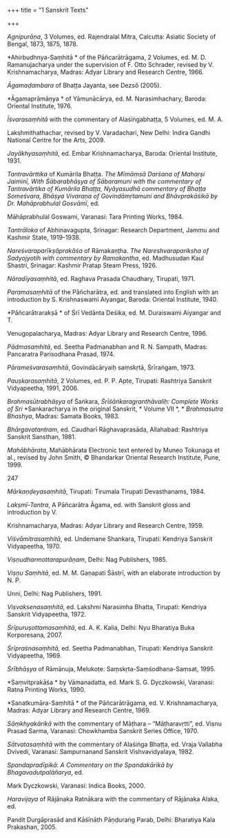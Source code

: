 +++
title = "1 Sanskrit Texts"

+++

*Agnipurāṇa*, 3 Volumes, ed. Rajendralal Mitra, Calcutta: Asiatic Society of Bengal, 1873, 1875, 1878.

*Ahirbudhnya-Saṃhitā * of the Pāñcarātrāgama, 2 Volumes, ed. M. D. Ramanujacharya under the supervision of F. Otto Schrader, revised by V. Krishnamacharya, Madras: Adyar Library and Research Centre, 1966.

*Āgamaḍambara* of Bhaṭṭa Jayanta, see Dezső \(2005\).

*Āgamaprāmāṇya * of Yāmunācārya, ed. M. Narasimhachary, Baroda: Oriental Institute, 1976.

*Īśvarasaṃhitā* with the commentary of Alaśiṅgabhaṭṭa, 5 Volumes, ed. M. A.

Lakshmithathachar, revised by V. Varadachari, New Delhi: Indira Gandhi National Centre for the Arts, 2009.

*Jayākhyasaṃhitā*, ed. Embar Krishnamacharya, Baroda: Oriental Institute, 1931.

*Tantravārttika* of Kumārila Bhaṭṭa. *The Mīmāṃsā Darśana of Mahaṛṣi Jaiminī, With* *Śābarabhāṣya of Śābaramuni with the commentary of Tantravārtika of Kumārila* *Bhaṭṭa, Nyāyasudhā commentary of Bhaṭṭa Someśvara, Bhāṣya Vivaraṇa of* *Govindāmṛtamuni and Bhāvprakāśikā by Dr. Mahāprabhulal Gosvāmī*, ed.

Māhāprabhulal Goswami, Varanasi: Tara Printing Works, 1984.

*Tantrāloka* of Abhinavagupta, Srinagar: Research Department, Jammu and Kashmir State, 1919-1938.

*Nareśvaraparīkṣāprakāśa* of Rāmakaṇṭha. *The Nareshvarapariksha of Sadyojyotih* *with commentary by Ramakantha*, ed. Madhusudan Kaul Shastri, Srinagar: Kashmir Pratap Steam Press, 1926.

*Nāradīyasaṃhitā*, ed. Raghava Prasada Chaudhary, Tirupati, 1971.

*Paramasaṃhitā* of the Pāñcharātra, ed. and translated into English with an introduction by S. Krishnaswami Aiyangar, Baroda: Oriental Institute, 1940.

*Pāñcarātrarakṣā * of Śrī Vedānta Deśika, ed. M. Duraiswami Aiyangar and T.

Venugopalacharya, Madras: Adyar Library and Research Centre, 1996.

*Pādmasaṃhitā*, ed. Seetha Padmanabhan and R. N. Sampath, Madras: Pancaratra Parisodhana Prasad, 1974.

*Pārameśvarasaṃhitā*, Govindācāryaiḥ saṃskṛtā, Śrīraṅgam, 1973.

*Pauṣkarasaṃhitā*, 2 Volumes, ed. P. P. Apte, Tirupati: Rashtriya Sanskrit Vidyapeetha, 1991, 2006.

*Brahmasūtrabhāṣya* of Śaṅkara, *Śrīśāṅkaragranthāvaliḥ: Complete Works of Sri* *Sankaracharya in the original Sanskrit, * Volume VII *, * *Brahmasutra Bhashya*, Madras: Samata Books, 1983.

*Bhārgavatantram*, ed. Caudharī Rāghavaprasāda, Allahabad: Rashtriya Sanskrit Sansthan, 1981.

*Mahābhārata*, Mahābhārata Electronic text entered by Muneo Tokunaga et al., revised by John Smith, © Bhandarkar Oriental Research Institute, Pune, 1999.

247

*Mārkaṇḍeyasaṃhitā*, Tirupati: Tirumala Tirupati Devasthanams, 1984.

*Lakṣmī-Tantra*, A Pāñcarātra Āgama, ed. with Sanskrit gloss and introduction by V.

Krishnamacharya, Madras: Adyar Library and Research Centre, 1959.

*Viśvāmitrasaṃhitā*, ed. Undemane Shankara, Tirupati: Kendriya Sanskrit Vidyapeetha, 1970.

*Viṣṇudharmottarapurāṇam*, Delhi: Nag Publishers, 1985.

*Viṣṇu Saṃhitā*, ed. M. M. Gaṇapati Śāstrī, with an elaborate introduction by N. P.

Unni, Delhi: Nag Publishers, 1991.

*Viṣvaksenasaṃhitā*, ed. Lakshmi Narasimha Bhatta, Tirupati: Kendriya Sanskrit Vidyapeetha, 1972.

*Śrīpuruṣottamasaṃhitā*, ed. A. K. Kalia, Delhi: Nyu Bharatiya Buka Korporesana, 2007.

*Śrīpraśnasaṃhitā*, ed. Seetha Padmanabhan, Tirupati: Kendriya Sanskrit Vidyapeetha, 1969.

*Śrībhāṣya* of Rāmānuja, Melukoṭe: Saṃskṛta-Saṃśodhana-Saṃsat, 1995.

*Saṃvitprakāśa * by Vāmanadatta, ed. Mark S. G. Dyczkowski, Varanasi: Ratna Printing Works, 1990.

*Sanatkumāra-Saṃhitā * of the Pāñcarātrāgama, ed. V. Krishnamacharya, Madras: Adyar Library and Research Centre, 1969.

*Sāṃkhyakārikā* with the commentary of Māṭhara – “Māṭharavṛtti”, ed. Visnu Prasad Sarma, Varanasi: Chowkhamba Sanskrit Series Office, 1970.

*Sātvatasaṃhitā* with the commentary of Alaśiṅga Bhaṭṭa, ed. Vraja Vallabha Dvivedi, Varanasi: Sampurnanand Sanskrit Vishvavidyalaya, 1982.

*Spandapradīpikā*: *A Commentary on the Spandakārikā by Bhagavadutpalāñarya*, ed.

Mark Dyczkowski, Varanasi: Indica Books, 2000.

*Haravijaya* of Rājānaka Ratnākara with the commentary of Rājānaka Alaka, ed.

Pandit Durgāprasād and Kāśīnāth Pāṇḍuraṅg Parab, Delhi: Bharatiya Kala Prakashan, 2005.
